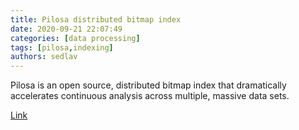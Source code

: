 ```yaml
---
title: Pilosa distributed bitmap index
date: 2020-09-21 22:07:49
categories: [data processing]
tags: [pilosa,indexing]
authors: sedlav
---
```


Pilosa is an open source, distributed bitmap index that dramatically accelerates continuous analysis across multiple, massive data sets.

[Link](https://www.pilosa.com/)
